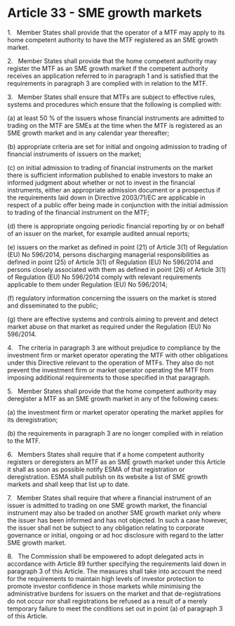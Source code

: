 # Article 33 - SME growth markets


1.   Member States shall provide that the operator of a MTF may apply to its home competent authority to have the MTF registered as an SME growth market.

2.   Member States shall provide that the home competent authority may register the MTF as an SME growth market if the competent authority receives an application referred to in paragraph 1 and is satisfied that the requirements in paragraph 3 are complied with in relation to the MTF.

3.   Member States shall ensure that MTFs are subject to effective rules, systems and procedures which ensure that the following is complied with:

(a) at least 50 % of the issuers whose financial instruments are admitted to trading on the MTF are SMEs at the time when the MTF is registered as an SME growth market and in any calendar year thereafter;

(b) appropriate criteria are set for initial and ongoing admission to trading of financial instruments of issuers on the market;

(c) on initial admission to trading of financial instruments on the market there is sufficient information published to enable investors to make an informed judgment about whether or not to invest in the financial instruments, either an appropriate admission document or a prospectus if the requirements laid down in Directive 2003/71/EC are applicable in respect of a public offer being made in conjunction with the initial admission to trading of the financial instrument on the MTF;

(d) there is appropriate ongoing periodic financial reporting by or on behalf of an issuer on the market, for example audited annual reports;

(e) issuers on the market as defined in point (21) of Article 3(1) of Regulation (EU) No 596/2014, persons discharging managerial responsibilities as defined in point (25) of Article 3(1) of Regulation (EU) No 596/2014 and persons closely associated with them as defined in point (26) of Article 3(1) of Regulation (EU) No 596/2014 comply with relevant requirements applicable to them under Regulation (EU) No 596/2014;

(f) regulatory information concerning the issuers on the market is stored and disseminated to the public;

(g) there are effective systems and controls aiming to prevent and detect market abuse on that market as required under the Regulation (EU) No 596/2014.

4.   The criteria in paragraph 3 are without prejudice to compliance by the investment firm or market operator operating the MTF with other obligations under this Directive relevant to the operation of MTFs. They also do not prevent the investment firm or market operator operating the MTF from imposing additional requirements to those specified in that paragraph.

5.   Member States shall provide that the home competent authority may deregister a MTF as an SME growth market in any of the following cases:

(a) the investment firm or market operator operating the market applies for its deregistration;

(b) the requirements in paragraph 3 are no longer complied with in relation to the MTF.

6.   Members States shall require that if a home competent authority registers or deregisters an MTF as an SME growth market under this Article it shall as soon as possible notify ESMA of that registration or deregistration. ESMA shall publish on its website a list of SME growth markets and shall keep that list up to date.

7.   Member States shall require that where a financial instrument of an issuer is admitted to trading on one SME growth market, the financial instrument may also be traded on another SME growth market only where the issuer has been informed and has not objected. In such a case however, the issuer shall not be subject to any obligation relating to corporate governance or initial, ongoing or ad hoc disclosure with regard to the latter SME growth market.

8.   The Commission shall be empowered to adopt delegated acts in accordance with Article 89 further specifying the requirements laid down in paragraph 3 of this Article. The measures shall take into account the need for the requirements to maintain high levels of investor protection to promote investor confidence in those markets while minimising the administrative burdens for issuers on the market and that de-registrations do not occur nor shall registrations be refused as a result of a merely temporary failure to meet the conditions set out in point (a) of paragraph 3 of this Article.
